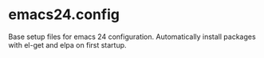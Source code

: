 emacs24.config
==============
Base setup files for emacs 24 configuration. Automatically install packages with el-get and elpa on first startup.

